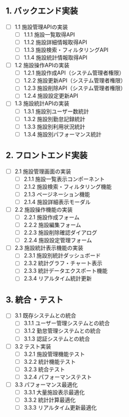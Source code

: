 ## 1. バックエンド実装

- [ ] 1.1 施設管理APIの実装
  - [ ] 1.1.1 施設一覧取得API
  - [ ] 1.1.2 施設詳細情報取得API
  - [ ] 1.1.3 施設検索・フィルタリングAPI
  - [ ] 1.1.4 施設統計情報取得API
- [ ] 1.2 施設操作APIの実装
  - [ ] 1.2.1 施設作成API（システム管理者権限）
  - [ ] 1.2.2 施設更新API（システム管理者権限）
  - [ ] 1.2.3 施設削除API（システム管理者権限）
  - [ ] 1.2.4 施設設定更新API
- [ ] 1.3 施設統計APIの実装
  - [ ] 1.3.1 施設別ユーザー数統計
  - [ ] 1.3.2 施設別勤怠記録統計
  - [ ] 1.3.3 施設別利用状況統計
  - [ ] 1.3.4 施設別パフォーマンス統計

## 2. フロントエンド実装

- [ ] 2.1 施設管理画面の実装
  - [ ] 2.1.1 施設一覧表示コンポーネント
  - [ ] 2.1.2 施設検索・フィルタリング機能
  - [ ] 2.1.3 ページネーション機能
  - [ ] 2.1.4 施設詳細表示モーダル
- [ ] 2.2 施設操作機能の実装
  - [ ] 2.2.1 施設作成フォーム
  - [ ] 2.2.2 施設編集フォーム
  - [ ] 2.2.3 施設削除確認ダイアログ
  - [ ] 2.2.4 施設設定管理フォーム
- [ ] 2.3 施設統計表示機能の実装
  - [ ] 2.3.1 施設別統計ダッシュボード
  - [ ] 2.3.2 統計グラフ・チャート表示
  - [ ] 2.3.3 統計データエクスポート機能
  - [ ] 2.3.4 リアルタイム統計更新

## 3. 統合・テスト

- [ ] 3.1 既存システムとの統合
  - [ ] 3.1.1 ユーザー管理システムとの統合
  - [ ] 3.1.2 勤怠管理システムとの統合
  - [ ] 3.1.3 認証システムとの統合
- [ ] 3.2 テスト実装
  - [ ] 3.2.1 施設管理機能テスト
  - [ ] 3.2.2 統計機能テスト
  - [ ] 3.2.3 統合テスト
  - [ ] 3.2.4 パフォーマンステスト
- [ ] 3.3 パフォーマンス最適化
  - [ ] 3.3.1 大量施設表示最適化
  - [ ] 3.3.2 統計計算最適化
  - [ ] 3.3.3 リアルタイム更新最適化
